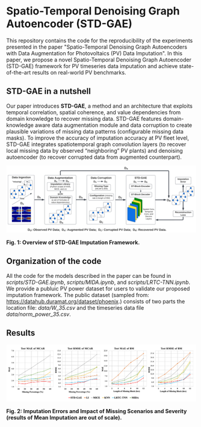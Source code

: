 # Spatio-Temporal Denoising Graph Autoencoder (STD-GAE)

This repository contains the code for the reproducibility of the experiments presented in the paper "Spatio-Temporal Denoising Graph Autoencoders with Data Augmentation for Photovoltaics (PV) Data Imputation". In this paper, we propose a novel Spatio-Temporal Denoising Graph Autoencoder (STD-GAE) framework for PV timeseries data imputation and achieve state-of-the-art results on real-world PV benchmarks.


<h2 align=Left>STD-GAE in a nutshell</h2>

Our paper introduces __STD-GAE__, a method and an architecture that exploits temporal correlation, spatial coherence, and value dependencies from domain knowledge to recover missing data. STD-GAE features domain-knowledge aware data augmentation module and data corruption to create plausible variations of missing data patterns (configurable missing data masks). To improve the accuracy of imputation accuracy at PV fleet level, STD-GAE integrates spatiotemporal graph convolution layers (to recover local missing data by observed “neighboring” PV plants) and denoising autoencoder (to recover corrupted data from augmented counterpart).

<p align="center"><img src="figures/Framework_Revision.png"></p>
  
**Fig. 1: Overview of STD-GAE Imputation Framework.**

## Organization of the code

All the code for the models described in the paper can be found in *scripts/STD-GAE.ipynb*, *scripts/MIDA.ipynb*, and *scripts/LRTC-TNN.ipynb*. We provide a publuic PV power dataset for users to validate our proposed imputation framework. The public dataset (sampled from: https://datahub.duramat.org/dataset/phoenix.) consists of two parts the location file: *data/W_35.csv* and the timeseries data file *data/norm_power_35.csv*. 

## Results  
<p align="center"><img src="figures/Imputation_accuracy.png"></p>
  
**Fig. 2: Imputation Errors and Impact of Missing Scenarios and Severity (results of Mean Imputation are out of scale).**




